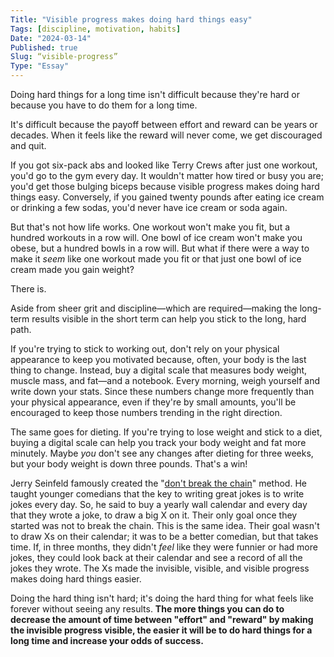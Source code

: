 ```yaml
---
Title: "Visible progress makes doing hard things easy"
Tags: [discipline, motivation, habits]
Date: "2024-03-14"
Published: true
Slug: “visible-progress”
Type: "Essay"
---
```

Doing hard things for a long time isn't difficult because they're hard or because you have to do them for a long time.

It's difficult because the payoff between effort and reward can be years or decades. When it feels like the reward will never come, we get discouraged and quit.

If you got six-pack abs and looked like Terry Crews after just one workout, you'd go to the gym every day. It wouldn't matter how tired or busy you are; you'd get those bulging biceps because visible progress makes doing hard things easy. Conversely, if you gained twenty pounds after eating ice cream or drinking a few sodas, you'd never have ice cream or soda again.

But that's not how life works. One workout won't make you fit, but a hundred workouts in a row will. One bowl of ice cream won't make you obese, but a hundred bowls in a row will. But what if there were a way to make it *seem* like one workout made you fit or that just one bowl of ice cream made you gain weight? 

There is.

Aside from sheer grit and discipline—which are required—making the long-term results visible in the short term can help you stick to the long, hard path.

If you're trying to stick to working out, don't rely on your physical appearance to keep you motivated because, often, your body is the last thing to change. Instead, buy a digital scale that measures body weight, muscle mass, and fat—and a notebook. Every morning, weigh yourself and write down your stats. Since these numbers change more frequently than your physical appearance, even if they're by small amounts, you'll be encouraged to keep those numbers trending in the right direction.

The same goes for dieting. If you're trying to lose weight and stick to a diet, buying a digital scale can help you track your body weight and fat more minutely. Maybe *you* don't see any changes after dieting for three weeks, but your body weight is down three pounds. That's a win!
 
Jerry Seinfeld famously created the "[don't break the chain](https://jamesclear.com/stop-procrastinating-seinfeld-strategy)" method. He taught younger comedians that the key to writing great jokes is to write jokes every day. So, he said to buy a yearly wall calendar and every day that they wrote a joke, to draw a big X on it. Their only goal once they started was not to break the chain. This is the same idea. Their goal wasn't to draw Xs on their calendar; it was to be a better comedian, but that takes time. If, in three months, they didn't *feel* like they were funnier or had more jokes, they could look back at their calendar and see a record of all the jokes they wrote. The Xs made the invisible, visible, and visible progress makes doing hard things easier.

Doing the hard thing isn't hard; it's doing the hard thing for what feels like forever without seeing any results. **The more things you can do to decrease the amount of time between "effort" and "reward" by making the invisible progress visible, the easier it will be to do hard things for a long time and increase your odds of success.**

